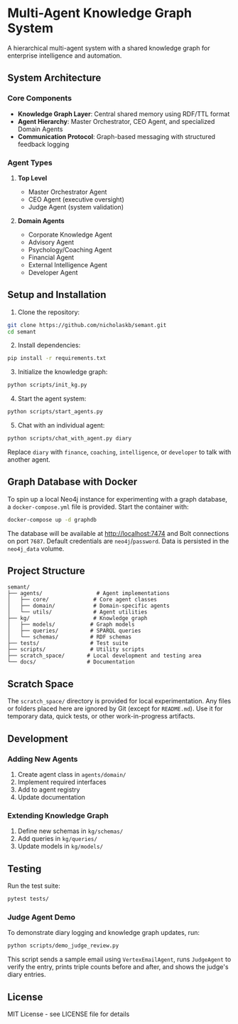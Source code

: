 # Multi-Agent Knowledge Graph System

A hierarchical multi-agent system with a shared knowledge graph for enterprise intelligence and automation.

## System Architecture

### Core Components
- **Knowledge Graph Layer**: Central shared memory using RDF/TTL format
- **Agent Hierarchy**: Master Orchestrator, CEO Agent, and specialized Domain Agents
- **Communication Protocol**: Graph-based messaging with structured feedback logging

### Agent Types
1. **Top Level**
   - Master Orchestrator Agent
   - CEO Agent (executive oversight)
   - Judge Agent (system validation)

2. **Domain Agents**
   - Corporate Knowledge Agent
   - Advisory Agent
   - Psychology/Coaching Agent
   - Financial Agent
   - External Intelligence Agent
   - Developer Agent

## Setup and Installation

1. Clone the repository:
```bash
git clone https://github.com/nicholaskb/semant.git
cd semant
```

2. Install dependencies:
```bash
pip install -r requirements.txt
```

3. Initialize the knowledge graph:
```bash
python scripts/init_kg.py
```

4. Start the agent system:
```bash
python scripts/start_agents.py
```

5. Chat with an individual agent:
```bash
python scripts/chat_with_agent.py diary
```
Replace `diary` with `finance`, `coaching`, `intelligence`, or `developer` to talk with another agent.

## Graph Database with Docker

To spin up a local Neo4j instance for experimenting with a graph database, a
`docker-compose.yml` file is provided. Start the container with:

```bash
docker-compose up -d graphdb
```

The database will be available at <http://localhost:7474> and Bolt connections on
port `7687`. Default credentials are `neo4j`/`password`. Data is persisted in the
`neo4j_data` volume.

## Project Structure

```
semant/
├── agents/                 # Agent implementations
│   ├── core/              # Core agent classes
│   ├── domain/            # Domain-specific agents
│   └── utils/             # Agent utilities
├── kg/                    # Knowledge graph
│   ├── models/           # Graph models
│   ├── queries/          # SPARQL queries
│   └── schemas/          # RDF schemas
├── tests/                # Test suite
├── scripts/              # Utility scripts
├── scratch_space/       # Local development and testing area
└── docs/                # Documentation
``` 

## Scratch Space
The `scratch_space/` directory is provided for local experimentation. Any files
or folders placed here are ignored by Git (except for `README.md`). Use it for
temporary data, quick tests, or other work-in-progress artifacts.

## Development

### Adding New Agents
1. Create agent class in `agents/domain/`
2. Implement required interfaces
3. Add to agent registry
4. Update documentation

### Extending Knowledge Graph
1. Define new schemas in `kg/schemas/`
2. Add queries in `kg/queries/`
3. Update models in `kg/models/`

## Testing

Run the test suite:
```bash
pytest tests/
```

### Judge Agent Demo

To demonstrate diary logging and knowledge graph updates, run:

```bash
python scripts/demo_judge_review.py
```

This script sends a sample email using `VertexEmailAgent`, runs `JudgeAgent` to
verify the entry, prints triple counts before and after, and shows the judge's
diary entries.

## License

MIT License - see LICENSE file for details
